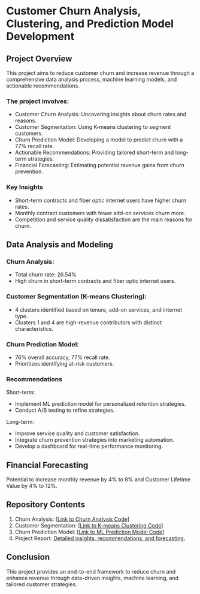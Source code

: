 # Customer Churn Analysis, Clustering, and Prediction Model Development

## Project Overview
This project aims to reduce customer churn and increase revenue through a comprehensive data analysis process, machine learning models, and actionable recommendations. 

### The project involves:
* Customer Churn Analysis: Uncovering insights about churn rates and reasons.
* Customer Segmentation: Using K-means clustering to segment customers.
* Churn Prediction Model: Developing a model to predict churn with a 77% recall rate.
* Actionable Recommendations: Providing tailored short-term and long-term strategies.
* Financial Forecasting: Estimating potential revenue gains from churn prevention.

### Key Insights
* Short-term contracts and fiber optic internet users have higher churn rates.
* Monthly contract customers with fewer add-on services churn more.
* Competition and service quality dissatisfaction are the main reasons for churn.

## Data Analysis and Modeling 

### Churn Analysis:
* Total churn rate: 26.54%
* High churn in short-term contracts and fiber optic internet users.

### Customer Segmentation (K-means Clustering):
* 4 clusters identified based on tenure, add-on services, and internet type.
* Clusters 1 and 4 are high-revenue contributors with distinct characteristics.

### Churn Prediction Model:
* 76% overall accuracy, 77% recall rate.
* Prioritizes identifying at-risk customers.

### Recommendations
Short-term:
* Implement ML prediction model for personalized retention strategies.
* Conduct A/B testing to refine strategies.

Long-term:
* Improve service quality and customer satisfaction.
* Integrate churn prevention strategies into marketing automation.
* Develop a dashboard for real-time performance monitoring.

## Financial Forecasting
Potential to increase monthly revenue by 4% to 8% and Customer Lifetime Value by 4% to 12%.

## Repository Contents
1. Churn Analysis: [[Link to Churn Analysis Code](https://github.com/chi19961026/Customer-Churn-Analysis/blob/main/Churn_Analysis.ipynb)]
2. Customer Segmentation: [[Link to K-means Clustering Code](https://github.com/chi19961026/Customer-Churn-Analysis/blob/main/Customer%20Segmentation%20using%20K-means%20Clustering.ipynb)]
3. Churn Prediction Model: [[Link to ML Prediction Model Code](https://github.com/chi19961026/Customer-Churn-Analysis/blob/main/Churn_Prediction_Model.ipynb)]
4. Project Report: [Detailed insights, recommendations, and forecasting.](https://github.com/chi19961026/Customer-Churn-Analysis/blob/main/Customer%20Churn%20Project%20Report.pdf)

## Conclusion
This project provides an end-to-end framework to reduce churn and enhance revenue through data-driven insights, machine learning, and tailored customer strategies.
